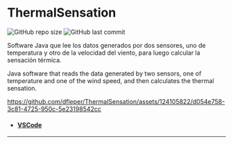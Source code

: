# ThermalSensation

![GitHub repo size](https://img.shields.io/github/repo-size/dfleper/ThermalSensation?logo=github)
![GitHub last commit](https://img.shields.io/github/last-commit/dfleper/ThermalSensation?color=blue&label=last-commit&logo=github&logoColor=white)

Software Java que lee los datos generados por dos sensores, uno de temperatura y otro de la velocidad del viento, 
para luego calcular la sensación térmica. 

Java software that reads the data generated by two sensors, one of temperature and one of the wind speed, 
and then calculates the thermal sensation.

https://github.com/dfleper/ThermalSensation/assets/124105822/d054e758-3c81-4725-950c-5e23198542cc

- #### [VSCode](https://code.visualstudio.com/)
-----
